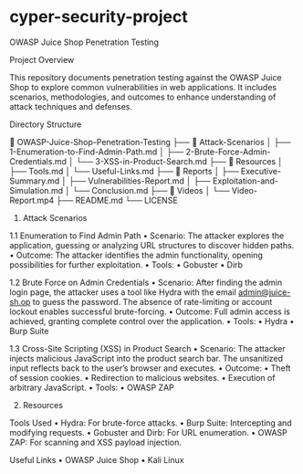 # cyper-security-project
OWASP Juice Shop Penetration Testing

Project Overview

This repository documents penetration testing against the OWASP Juice Shop to explore common vulnerabilities in web applications. It includes scenarios, methodologies, and outcomes to enhance understanding of attack techniques and defenses.

Directory Structure

📁 OWASP-Juice-Shop-Penetration-Testing
├── 📁 Attack-Scenarios
│   ├── 1-Enumeration-to-Find-Admin-Path.md
│   ├── 2-Brute-Force-Admin-Credentials.md
│   └── 3-XSS-in-Product-Search.md
├── 📁 Resources
│   ├── Tools.md
│   └── Useful-Links.md
├── 📁 Reports
│   ├── Executive-Summary.md
│   ├── Vulnerabilities-Report.md
│   ├── Exploitation-and-Simulation.md
│   └── Conclusion.md
├── 📁 Videos
│   └── Video-Report.mp4
├── README.md
└── LICENSE

1. Attack Scenarios

1.1 Enumeration to Find Admin Path
	•	Scenario:
The attacker explores the application, guessing or analyzing URL structures to discover hidden paths.
	•	Outcome:
The attacker identifies the admin functionality, opening possibilities for further exploitation.
	•	Tools:
	•	Gobuster
	•	Dirb

1.2 Brute Force on Admin Credentials
	•	Scenario:
After finding the admin login page, the attacker uses a tool like Hydra with the email admin@juice-sh.op to guess the password. The absence of rate-limiting or account lockout enables successful brute-forcing.
	•	Outcome:
Full admin access is achieved, granting complete control over the application.
	•	Tools:
	•	Hydra
	•	Burp Suite

1.3 Cross-Site Scripting (XSS) in Product Search
	•	Scenario:
The attacker injects malicious JavaScript into the product search bar. The unsanitized input reflects back to the user’s browser and executes.
	•	Outcome:
	•	Theft of session cookies.
	•	Redirection to malicious websites.
	•	Execution of arbitrary JavaScript.
	•	Tools:
	•	OWASP ZAP

2. Resources

Tools Used
	•	Hydra: For brute-force attacks.
	•	Burp Suite: Intercepting and modifying requests.
	•	Gobuster and Dirb: For URL enumeration.
	•	OWASP ZAP: For scanning and XSS payload injection.

Useful Links
	•	OWASP Juice Shop
	•	Kali Linux
